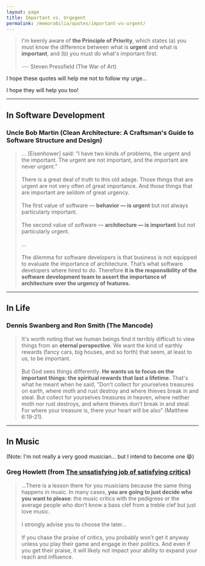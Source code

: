 ```yaml
---
layout: page
title: Important vs. Urgegent
permalink: /memorabilia/quotes/important-vs-urgent/
---
```


> I'm keenly aware of **the Principle of Priority**, which states
(a) you must know the difference between what is **urgent** and
what is **important**, and (b) you must do what's important first.
<br /><br />
> --- Steven Pressfield (The War of Art)


I hope these quotes will help me not to follow my urge...

I hope they will help you too!


----------


## In Software Development

### Uncle Bob Martin (Clean Architecture: A Craftsman's Guide to Software Structure and Design)

> ... [Eisenhower] said: “I have two kinds of problems, the urgent and the important. The urgent are not important, and the important are never urgent.”
<br /><br />
> There is a great deal of truth to this old adage. Those things that are urgent are not very often of great importance. And those things that are important are seldom of great urgency.
<br /><br />
> The first value of software — **behavior — is urgent** but not always particularly important.
<br /><br />
> The second value of software — **architecture — is important** but not particularly urgent.
<br /><br />
...
<br /><br />
> The dilemma for software developers is that business is not equipped to evaluate the importance of architecture. That’s what software developers where hired to do. Therefore **it is the responsibility of the software development team to assert the importance of architecture over the urgency of features.**


----------


## In Life

### Dennis Swanberg and Ron Smith (The Mancode)

> It's worth noting that we human beings find it terribly difficult to view things from an **eternal perspective**. We want the kind of earthly rewards (fancy cars, big houses, and so forth) that seem, at least to us, to be important. 
<br /><br />
> But God sees things differently. **He wants us to focus on the important things: the spiritual rewards that last a lifetime.** That's what he meant when he said, "Don't collect for yourselves treasures on earth, where moth and rust destroy and where thieves break in and steal. But collect for yourselves treasures in heaven, where neither moth nor rust destroys, and where thieves don't break in and steal. For where your treasure is, there your heart will be also" (Matthew 6:19-21).



----------

## In Music

(Note: I'm not really a very good musician... but I intend to become one :smile:)

### Greg Howlett (from [The unsatisfying job of satisfying critics](https://greghowlett.com/blog/music-philosophy/the-unsatisfying-job-of-satisfying-critics.aspx))

> ...There is a lesson there for you musicians because the same thing happens in music. In many cases, **you are going to just decide who you want to please**: the music critics with the pedigrees or the average people who don’t know a bass clef from a treble clef but just love music.
<br /><br />
> I strongly advise you to choose the later...
<br /><br />
> If you chase the praise of critics, you probably won’t get it anyway unless you play their game and engage in their politics. And even if you get their praise, it will likely not impact your ability to expand your reach and influence.

